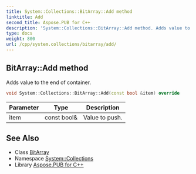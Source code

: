 ```yaml
---
title: System::Collections::BitArray::Add method
linktitle: Add
second_title: Aspose.PUB for C++
description: 'System::Collections::BitArray::Add method. Adds value to the end of container in C++.'
type: docs
weight: 800
url: /cpp/system.collections/bitarray/add/
---
```

## BitArray::Add method


Adds value to the end of container.

```cpp
void System::Collections::BitArray::Add(const bool &item) override
```


| Parameter | Type | Description |
| --- | --- | --- |
| item | const bool\& | Value to push. |

## See Also

* Class [BitArray](../)
* Namespace [System::Collections](../../)
* Library [Aspose.PUB for C++](../../../)
